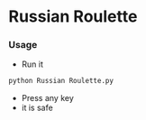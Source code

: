 # Russian Roulette

### Usage
- Run it
```bash
python Russian Roulette.py
```

- Press any key
- it is safe
